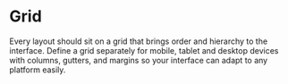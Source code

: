 # Grid

Every layout should sit on a grid that brings order and hierarchy to the interface. Define a grid separately for mobile, tablet and desktop devices with columns, gutters, and margins so your interface can adapt to any platform easily.
